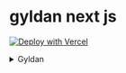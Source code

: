 # gyldan next js

[![Deploy with Vercel](https://vercel.com/button)][vercel-deploy]

[vercel-deploy]: https://vercel.com/new/clone?repository-url=

<details>
<summary> Gyldan  </summary>

-   [** Gyldan **](https://www.gyldan.com.my)

    -   Gyldan Next js
    -   Gyldan HTML
    
</details>
